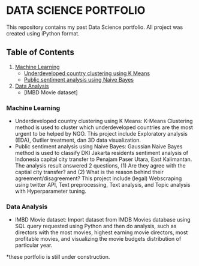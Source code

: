 # DATA SCIENCE PORTFOLIO
This repository contains my past Data Science portfolio. All project was created using iPython format.

## Table of Contents
1. [Machine Learning](#machine-learning)
   - [Underdeveloped country clustering using K Means](#underdeveloped-country-clustering-using-k-means)
   - [Public sentiment analysis using Naive Bayes](public-sentiment-analysis-using-naive-bayes)
2. [Data Analysis](#data-analysis)
   - [IMBD Movie dataset]

### Machine Learning
- Underdeveloped country clustering using K Means: K-Means Clustering method is used to cluster which underdeveloped countries are the most urgent to be helped by NGO. This project include Exploratory analysis (EDA), Outlier treatment, dan 3D data visualization.
- Public sentiment analysis using Naive Bayes: Gaussian Naive Bayes method is used to classify DKI Jakarta residents sentiment analysis of Indonesia capital city transfer to Penajam Paser Utara, East Kalimantan. The analysis result answered 2 questions, (1) Are they agree with the captial city transfer? and (2) What is the reason behind their agreement/disagreement? This project include (legal) Webscraping using twitter API, Text preprocessing, Text analysis, and Topic analysis with Hyperparameter tuning.

### Data Analysis
- IMBD Movie dataset: Import dataset from IMDB Movies database using SQL query requested using Python and then do analysis, such as directors with the most movies, highest earning movie directors, most profitable movies, and visualizing the movie budgets distribution of particular year.


*these portfolio is still under construction.
